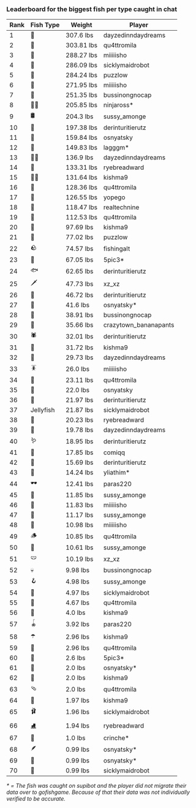 ### Leaderboard for the biggest fish per type caught in chat

| Rank | Fish Type | Weight     | Player                |
| ---- | --------- | ---------- | --------------------- |
| 1    | 🦑        | 307.6 lbs  | dayzedinndaydreams    |
| 2    | 🐳        | 303.81 lbs | qu4ttromila           |
| 3    | 🦈        | 288.27 lbs | miiiiisho             |
| 4    | 🦕        | 286.09 lbs | sicklymaidrobot       |
| 5    | 🐉        | 284.24 lbs | puzzlow               |
| 6    | 🐍        | 271.95 lbs | miiiiisho             |
| 7    | 🐢        | 251.35 lbs | bussinongnocap        |
| 8    | 🐻‍❄        | 205.85 lbs | ninjaross\*           |
| 9    | 🛢️        | 204.3 lbs  | sussy_amonge          |
| 10   | 🐙        | 197.38 lbs | derinturitierutz      |
| 11   | 🐋        | 159.84 lbs | osnyatsky             |
| 12   | 🐊        | 149.83 lbs | lagggm\*              |
| 13   | 🧜‍♀️        | 136.9 lbs  | dayzedinndaydreams    |
| 14   | 🦭        | 133.31 lbs | ryebreadward          |
| 15   | 🧞‍♂        | 131.64 lbs | kishma9               |
| 16   | 🦪        | 128.36 lbs | qu4ttromila           |
| 17   | 🦞        | 126.55 lbs | yopego                |
| 18   | 🧟        | 118.47 lbs | realtechnine          |
| 19   | 🐬        | 112.53 lbs | qu4ttromila           |
| 20   | 🪸        | 97.69 lbs  | kishma9               |
| 21   | 👑        | 77.02 lbs  | puzzlow               |
| 22   | 🪨        | 74.57 lbs  | fishingalt            |
| 23   | 🦐        | 67.05 lbs  | 5pic3\*               |
| 24   | 🐟        | 62.65 lbs  | derinturitierutz      |
| 25   | 🗡️        | 47.73 lbs  | xz_xz                 |
| 26   | 🐸        | 46.72 lbs  | derinturitierutz      |
| 27   | 🐧        | 41.6 lbs   | osnyatsky\*           |
| 28   | 🦀        | 38.91 lbs  | bussinongnocap        |
| 29   | 🐡        | 35.66 lbs  | crazytown_bananapants |
| 30   | 🕷️        | 32.01 lbs  | derinturitierutz      |
| 31   | 🥒        | 31.72 lbs  | kishma9               |
| 32   | 🧽        | 29.73 lbs  | dayzedinndaydreams    |
| 33   | 🪳        | 26.0 lbs   | miiiiisho             |
| 34   | 🎰        | 23.11 lbs  | qu4ttromila           |
| 35   | 🦠        | 22.0 lbs   | osnyatsky             |
| 36   | 🐠        | 21.97 lbs  | derinturitierutz      |
| 37   | Jellyfish | 21.87 lbs  | sicklymaidrobot       |
| 38   | 🧭        | 20.23 lbs  | ryebreadward          |
| 39   | 🦦        | 19.78 lbs  | dayzedinndaydreams    |
| 40   | 🪱        | 18.95 lbs  | derinturitierutz      |
| 41   | 🍄        | 17.85 lbs  | comiqq                |
| 42   | 🦆        | 15.69 lbs  | derinturitierutz      |
| 43   | 🐌        | 14.24 lbs  | yliathim\*            |
| 44   | 🕶️        | 12.41 lbs  | paras220              |
| 45   | 👒        | 11.85 lbs  | sussy_amonge          |
| 46   | 🧸        | 11.83 lbs  | miiiiisho             |
| 47   | 🧃        | 11.17 lbs  | sussy_amonge          |
| 48   | 🧊        | 10.98 lbs  | miiiiisho             |
| 49   | 🪵        | 10.85 lbs  | qu4ttromila           |
| 50   | 🦎        | 10.61 lbs  | sussy_amonge          |
| 51   | 🩲        | 10.19 lbs  | xz_xz                 |
| 52   | 💀        | 9.98 lbs   | bussinongnocap        |
| 53   | 🪝        | 4.98 lbs   | sussy_amonge          |
| 54   | 🎏        | 4.97 lbs   | sicklymaidrobot       |
| 55   | 🥫        | 4.67 lbs   | qu4ttromila           |
| 56   | 🐚        | 4.0 lbs    | kishma9               |
| 57   | 🪀        | 3.92 lbs   | paras220              |
| 58   | ☂️        | 2.96 lbs   | kishma9               |
| 59   | 🥪        | 2.96 lbs   | qu4ttromila           |
| 60   | 🍬        | 2.6 lbs    | 5pic3\*               |
| 61   | 🧦        | 2.0 lbs    | osnyatsky\*           |
| 62   | 👟        | 2.0 lbs    | kishma9               |
| 63   | 🩴        | 2.0 lbs    | qu4ttromila           |
| 64   | 👢        | 1.97 lbs   | kishma9               |
| 65   | 🩰        | 1.96 lbs   | sicklymaidrobot       |
| 66   | ⛸️        | 1.94 lbs   | ryebreadward          |
| 67   | 🌿        | 1.0 lbs    | crinche\*             |
| 68   | 🪶        | 0.99 lbs   | osnyatsky\*           |
| 69   | 🧣        | 0.99 lbs   | osnyatsky\*           |
| 70   | 🧤        | 0.99 lbs   | sicklymaidrobot       |

_\* = The fish was caught on supibot and the player did not migrate their data over to gofishgame. Because of that their data was not individually verified to be accurate._
